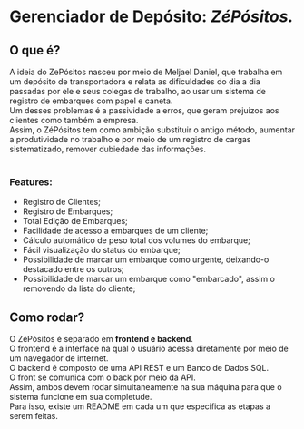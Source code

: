 # Gerenciador de Depósito: *ZéPósitos.*

## O que é?
A ideia do ZePósitos nasceu por meio de Meljael Daniel, que trabalha em um depósito de transportadora e relata as dificuldades do dia a dia passadas por ele e seus colegas de trabalho, ao usar um sistema de registro de embarques com papel e caneta.<br>
Um desses problemas é a passividade a erros, que geram prejuizos aos clientes como também a empresa.<br>
Assim, o ZéPósitos tem como ambição substituir o antigo método, aumentar a produtividade no trabalho e por meio de um registro de cargas sistematizado, remover dubiedade das informações.<br>
<br>

### Features:
* Registro de Clientes;
* Registro de Embarques;
* Total Edição de Embarques;
* Facilidade de acesso a embarques de um cliente;
* Cálculo automático de peso total dos volumes do embarque;
* Fácil visualização do status do embarque;
* Possibilidade de marcar um embarque como urgente, deixando-o destacado entre os outros;
* Possibilidade de marcar um embarque como "embarcado", assim o removendo da lista do cliente;


## Como rodar?
O ZéPósitos é separado em **frontend e backend**.<br>
O frontend é a interface na qual o usuário acessa diretamente por meio de um navegador de internet.<br>
O backend é composto de uma API REST e um Banco de Dados SQL.<br>
O front se comunica com o back por meio da API.<br>
Assim, ambos devem rodar simultaneamente na sua máquina para que o sistema funcione em sua completude.<br>
Para isso, existe um README em cada um que especifica as etapas a serem feitas.
